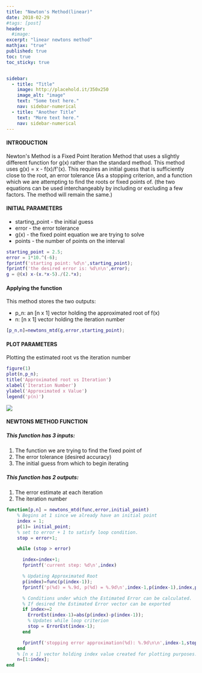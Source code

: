 ```yaml
---
title: "Newton's Method(linear)"
date: 2018-02-29
#tags: [post]
header:
  #image:
excerpt: "linear newtons method"
mathjax: "true"
published: true
toc: true
toc_sticky: true


sidebar:
  - title: "Title"
    image: http://placehold.it/350x250
    image_alt: "image"
    text: "Some text here."
    nav: sidebar-numerical
  - title: "Another Title"
    text: "More text here."
    nav: sidebar-numerical
---
```

#### INTRODUCTION
Newton's Method is a Fixed Point Iteration Method that uses a slightly different function for g(x) rather than the standard method. This method uses g(x) = x - f(x)/f'(x). This requires an initial guess that is sufficiently close to the root, an error tolerance (As a stopping criterion, and a function which we are attempting to find the roots or fixed points of. (the two equations can be used interchangeably by including or excluding a few factors. The method will remain the same.)

#### INITIAL PARAMETERS
* starting_point - the initial guess
* error - the error tolerance
* g(x) - the fixed point equation we are trying to solve
* points - the number of points on the interval

```matlab
starting_point = 2.5;
error = 1*10.^(-6);
fprintf('starting point: %d\n',starting_point);
fprintf('the desired error is: %d\n\n',error);
g = @(x) x-(x.*x-5)./(2.*x);
```
#### Applying the function
This method stores the two outputs:
* p_n: an [n x 1] vector holding the approximated root of f(x)
* n:   [n x 1] vector holding the iteration number


```matlab
[p_n,n]=newtons_mtd(g,error,starting_point);
```
#### PLOT PARAMETERS

Plotting the estimated root vs the iteration number
```matlab
figure(1)
plot(n,p_n);
title('Approximated root vs Iteration')
xlabel('Iteration Number')
ylabel('Approximated x Value')
legend('p(n)')
```
<img src="{{ site.baseurl }}/images/numerical_analysis/linear_methods/newtons_method_linear/approximation_vs_iteration.png">

#### NEWTONS METHOD FUNCTION

##### This function has 3 inputs:
1. The function we are trying to find the fixed point of
2. The error tolerance (desired accuracy)
3. The initial guess from which to begin iterating

##### This function has 2 outputs:
1. The error estimate at each iteration
2. The iteration number

```matlab
function[p,n] = newtons_mtd(func,error,initial_point)
    % Begins at 1 since we already have an initial point
    index = 1;
    p(1)= initial_point;
    % set to error + 1 to satisfy loop condition.
    stop = error+1;

    while (stop > error)

      index=index+1;
      fprintf('current step: %d\n',index)

      % Updating Approximated Root
      p(index)=func(p(index-1));
      fprintf('p(%d) = %.9d, p(%d) = %.9d\n',index-1,p(index-1),index,p(index));

      % Conditions under which the Estimated Error can be calculated.
      % If desired the Estimated Error vector can be exported
      if index>=2
        ErrorEst(index-1)=abs(p(index)-p(index-1));
        % Updates while loop criterion
        stop = ErrorEst(index-1);
      end

      fprintf('stopping error approximation(%d): %.9d\n\n',index-1,stop);
    end
    % [n x 1] vector holding index value created for plotting purposes.
    n=[1:index];
end
```
